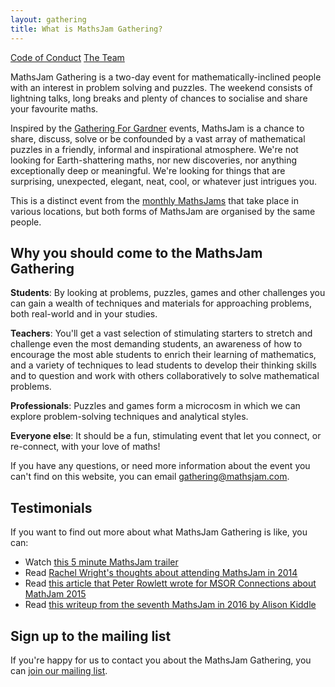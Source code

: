```yaml
---
layout: gathering
title: What is MathsJam Gathering?
---
```


<div class='minimenu'>
<a href="https://mathsjam.com/gathering/uk/about/code-of-conduct">Code of Conduct</a>
<a href="https://mathsjam.com/gathering/uk/about/the-team">The Team</a>
</div>

MathsJam Gathering is a two-day event for mathematically-inclined people with an interest in problem solving and puzzles. The weekend consists of lightning talks, long breaks and plenty of chances to socialise and share your favourite maths.

Inspired by the [Gathering For Gardner](http://www.guardian.co.uk/science/2008/may/31/maths.science) events, MathsJam is a chance to share, discuss, solve or be confounded by a vast array of mathematical puzzles in a friendly, informal and inspirational atmosphere. We're not looking for Earth-shattering maths, nor new discoveries, nor anything exceptionally deep or meaningful. We're looking for things that are surprising, unexpected, elegant, neat, cool, or whatever just intrigues you.

This is a distinct event from the [monthly MathsJams](/) that take place in various locations, but both forms of MathsJam are organised by the same people.

## Why you should come to the MathsJam Gathering

**Students**: By looking at problems, puzzles, games and other challenges you can gain a wealth of techniques and materials for approaching problems, both real-world and in your studies.

**Teachers**: You'll get a vast selection of stimulating starters to stretch and challenge even the most demanding students, an awareness of how to encourage the most able students to enrich their learning of mathematics, and a variety of techniques to lead students to develop their thinking skills and to question and work with others collaboratively to solve mathematical problems.

**Professionals**: Puzzles and games form a microcosm in which we can explore problem-solving techniques and analytical styles.

**Everyone else**: It should be a fun, stimulating event that let you connect, or re-connect, with your love of maths!

If you have any questions, or need more information about the event you can't find on this website, you can email <a href="mailto:gathering@mathsjam.com">gathering@mathsjam.com</a>.

## Testimonials
If you want to find out more about what MathsJam Gathering is like, you can:

- Watch [this 5 minute MathsJam trailer](https://www.youtu.be/ZM465bN_IF8)
- Read [Rachel Wright's thoughts about attending MathsJam in 2014](http://www.solipsys.co.uk/new/ANonMathematicianAtMathsJam.html?TW_20160514)
- Read [this article that Peter Rowlett wrote for MSOR Connections about MathJam 2015](https://journals.gre.ac.uk/index.php/msor/article/view/278)
- Read [this writeup from the seventh MathsJam in 2016 by Alison Kiddle](https://plus.maths.org/content/mathsjam-vii-force-awakens)

## Sign up to the mailing list
If you're happy for us to contact you about the MathsJam Gathering, you can [join our mailing list](https://docs.google.com/forms/d/e/1FAIpQLSceb7PpP3qU8OcrCu_g8vHV9DVhDxo85pkP0Cqw7W4Flnkh9A/viewform?usp=sf_link).
